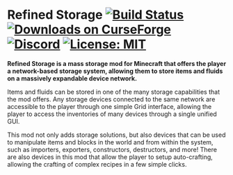 # Refined Storage [![Build Status](https://github.com/refinedmods/refinedstorage/actions/workflows/build.yml/badge.svg?branch=mc1.18)](https://github.com/refinedmods/refinedstorage/actions/workflows/build.yml) [![Downloads on CurseForge](http://cf.way2muchnoise.eu/full_243076_downloads.svg)](http://minecraft.curseforge.com/projects/refined-storage) [![Discord](https://img.shields.io/discord/342942776494653441)](https://discordapp.com/invite/VYzsydb) [![License: MIT](https://img.shields.io/badge/License-MIT-yellow.svg)](LICENSE.md)

**Refined Storage is a mass storage mod for Minecraft that offers the player a network-based storage system, allowing them to store items and fluids on a massively expandable device network.**

Items and fluids can be stored in one of the many storage capabilities that the mod offers. Any storage devices connected to the same network are accessible to the player through one simple Grid interface, allowing the player to access the inventories of many devices through a single unified GUI.

This mod not only adds storage solutions, but also devices that can be used to manipulate items and blocks in the world and from within the system, such as importers, exporters, constructors, destructors, and more! There are also devices in this mod that allow the player to setup auto-crafting, allowing the crafting of complex recipes in a few simple clicks.
